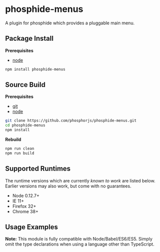 phosphide-menus
===============

A plugin for phosphide which provides a pluggable main menu.

Package Install
---------------

**Prerequisites**
- [node](http://nodejs.org/)

```bash
npm install phosphide-menus
```

Source Build
------------

**Prerequisites**
- [git](http://git-scm.com/)
- [node](http://nodejs.org/)

```bash
git clone https://github.com/phosphorjs/phosphide-menus.git
cd phosphide-menus
npm install
```

**Rebuild**
```bash
npm run clean
npm run build
```

Supported Runtimes
------------------

The runtime versions which are currently *known to work* are listed below. Earlier versions may also work, but come with no guarantees.

- Node 0.12.7+
- IE 11+
- Firefox 32+
- Chrome 38+

Usage Examples
--------------

**Note:** This module is fully compatible with Node/Babel/ES6/ES5. Simply omit the type declarations when using a language other than TypeScript.
